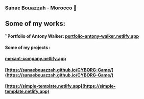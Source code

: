 ### Sanae Bouazzah - Morocco 💖

## Some of my works:
#### ¹ Portfolio of Antony Walker: [portfolio-antony-walker.netlify.app](portfolio-antony-walker.netlify.app) 
#### Some of my  projects : 
####            [mexant-company.netlify.app](mexant-company.netlify.app)  
####            [https://sanaebouazzah.github.io/CYBORG-Game/](https://sanaebouazzah.github.io/CYBORG-Game/)
####            [https://simple-template.netlify.app](https://simple-template.netlify.app) 


<!--
**SanaeBouazzah/SanaeBouazzah** is a ✨ _special_ ✨ repository because its `README.md` (this file) appears on your GitHub profile.

Here are some ideas to get you started:

- 🔭 I’m currently working on ...
- 🌱 I’m currently learning ...
- 👯 I’m looking to collaborate on ...
- 🤔 I’m looking for help with ...
- 💬 Ask me about ...
- 📫 How to reach me: ...
- 😄 Pronouns: ...
- ⚡ Fun fact: ...
-->
